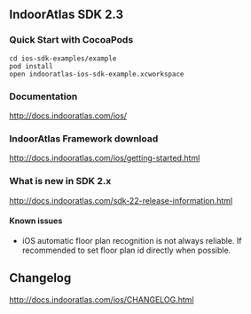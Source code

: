 ## IndoorAtlas SDK 2.3

### Quick Start with CocoaPods

```
cd ios-sdk-examples/example
pod install
open indooratlas-ios-sdk-example.xcworkspace
```

### Documentation

http://docs.indooratlas.com/ios/

### IndoorAtlas Framework download

http://docs.indooratlas.com/ios/getting-started.html

### What is new in SDK 2.x

http://docs.indooratlas.com/sdk-22-release-information.html

#### Known issues

* iOS automatic floor plan recognition is not always reliable. If recommended to set floor plan id directly when possible.

## Changelog

http://docs.indooratlas.com/ios/CHANGELOG.html
